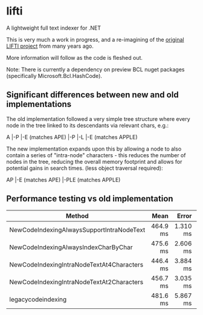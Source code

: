 # lifti
A lightweight full text indexer for .NET

This is very much a work in progress, and a re-imagining of the [original LIFTI project](https://github.com/mikegoatly/lifti-codeplex) from many years ago.

More information will follow as the code is fleshed out.

Note:
There is currently a dependency on preview BCL nuget packages (specifically Microsoft.Bcl.HashCode).

## Significant differences between new and old implementations
The old implementation followed a very simple tree structure where every node in the tree linked to its descendants via relevant chars, e.g.:

A
|-P
  |-E (matches APE)
  |-P
    |-L
      |-E (matches APPLE)

The new implementation expands upon this by allowing a node to also contain a series of "intra-node" characters - this reduces the number of
nodes in the tree, reducing the overall memory footprint and allows for potential gains in search times. (less object traversal required):

AP
 |-E (matches APE)
 |-PLE (matches APPLE)

## Performance testing vs old implementation
|                                    Method |     Mean |    Error |   StdDev | Rank |      Gen 0 |      Gen 1 |     Gen 2 | Allocated |
|------------------------------------------ |---------:|---------:|---------:|-----:|-----------:|-----------:|----------:|----------:|
| NewCodeIndexingAlwaysSupportIntraNodeText | 464.9 ms | 1.310 ms | 1.226 ms |    3 | 25000.0000 |  7000.0000 | 1000.0000 | 144.85 MB |
|      NewCodeIndexingAlwaysIndexCharByChar | 475.6 ms | 2.606 ms | 2.310 ms |    4 | 27000.0000 |  8000.0000 | 1000.0000 |  155.7 MB |
| NewCodeIndexingIntraNodeTextAt4Characters | 446.4 ms | 3.884 ms | 3.633 ms |    1 | 26000.0000 |  7000.0000 | 2000.0000 | 145.32 MB |
| NewCodeIndexingIntraNodeTextAt2Characters | 456.7 ms | 3.035 ms | 2.839 ms |    2 | 25000.0000 |  7000.0000 | 1000.0000 | 144.86 MB |
|                        legacycodeindexing | 481.6 ms | 5.867 ms | 5.488 ms |    4 | 39000.0000 | 10000.0000 | 1000.0000 | 228.35 MB |

